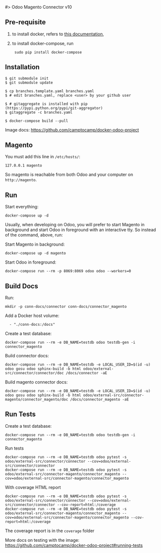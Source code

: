 #> Odoo Magento Connector v10

## Pre-requisite

1. to install docker, refers to [this
   documentation](https://docs.docker.com/engine/installation/linux/ubuntulinux/),

2. to install docker-compose, run

        sudo pip install docker-compose

## Installation

```
$ git submodule init
$ git submodule update

$ cp branches.template.yaml branches.yaml
$ # edit branches.yaml, replace <user> by your github user

$ # gitaggregate is installed with pip (https://pypi.python.org/pypi/git-aggregator)
$ gitaggregate -c branches.yaml

$ docker-compose build --pull
```

Image docs: https://github.com/camptocamp/docker-odoo-project

## Magento

You must add this line in `/etc/hosts/`:

```
127.0.0.1 magento
```

So magento is reachable from both Odoo and your computer on `http://magento`.

## Run 

Start everything:

```
docker-compose up -d
```

Usually, when developing on Odoo, you will prefer to start Magento in background
and start Odoo in foreground with an interactive tty. So instead of the command, above, run:

Start Magento in background:

```
docker-compose up -d magento
```

Start Odoo in foreground:

```
docker-compose run --rm -p 8069:8069 odoo odoo --workers=0

```

## Build Docs

Run:

```
mkdir -p conn-docs/connector conn-docs/connector_magento
```

Add a Docker host volume:

      - "./conn-docs:/docs"

Create a test database:

```
docker-compose run --rm -e DB_NAME=testdb odoo testdb-gen -i connector_magento
```

Build connector docs:

```
docker-compose run --rm -e DB_NAME=testdb -e LOCAL_USER_ID=$(id -u) odoo gosu odoo sphinx-build -b html odoo/external-src/connector/connector/doc /docs/connector -aE
```

Build magento connector docs:

```
docker-compose run --rm -e DB_NAME=testdb -e LOCAL_USER_ID=$(id -u) odoo gosu odoo sphinx-build -b html odoo/external-src/connector-magento/connector_magento/doc /docs/connector_magento -aE
```

## Run Tests

Create a test database:

```
docker-compose run --rm -e DB_NAME=testdb odoo testdb-gen -i connector_magento
```

Run tests

```
docker-compose run --rm -e DB_NAME=testdb odoo pytest -s odoo/external-src/connector/connector --cov=odoo/external-src/connector/connector
docker-compose run --rm -e DB_NAME=testdb odoo pytest -s odoo/external-src/connector-magento/connector_magento --cov=odoo/external-src/connector-magento/connector_magento
```

With coverage HTML report
```
docker-compose run --rm -e DB_NAME=testdb odoo pytest -s odoo/external-src/connector/connector --cov=odoo/external-src/connector/connector --cov-report=html:/coverage
docker-compose run --rm -e DB_NAME=testdb odoo pytest -s odoo/external-src/connector-magento/connector_magento --cov=odoo/external-src/connector-magento/connector_magento --cov-report=html:/coverage
```

The coverage report is in the `coverage` folder

More docs on testing with the image: https://github.com/camptocamp/docker-odoo-project#running-tests
